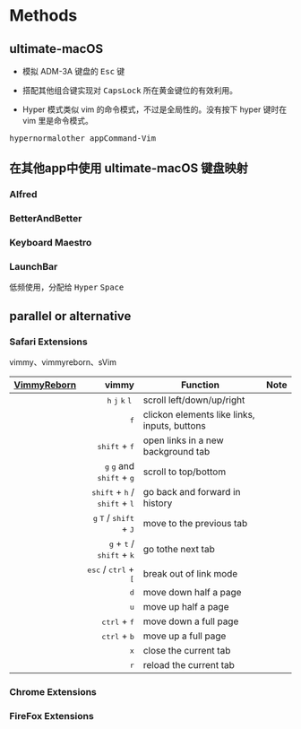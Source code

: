 # Methods

## ultimate-macOS

- 模拟 ADM-3A 键盘的 <kbd>Esc</kbd> 键

- 搭配其他组合键实现对 <kbd>CapsLock</kbd> 所在黄金键位的有效利用。

- Hyper 模式类似 vim 的命令模式，不过是全局性的。没有按下 hyper 键时在 vim 里是命令模式。

<kbd>hyper<kbd>normal<kbd>other app</kbd><kbd>Command-Vim</kbd></kbd></kbd>

## 在其他app中使用 ultimate-macOS 键盘映射

### Alfred

### BetterAndBetter

### Keyboard Maestro


### LaunchBar

低频使用，分配给 <kbd>Hyper</kbd> <kbd>Space</kbd>

## parallel or alternative

### Safari Extensions

vimmy、vimmyreborn、sVim

| [VimmyReborn](https://github.com/kabouzeid/VimmyReborn.safariextension) | vimmy | Function | Note |
|---|  ---: | --- | --- |
|  | <kbd>h</kbd> <kbd>j</kbd> <kbd>k</kbd> <kbd>l</kbd>               | scroll left/down/up/right |                       |
|  | <kbd>f</kbd>                                                | clickon elements like links, inputs, buttons |   |
|  | <kbd>shift</kbd> + <kbd>f</kbd>                               | open links in a new background tab |              |
|  | <kbd>g</kbd> <kbd>g</kbd> and <kbd>shift</kbd> + <kbd>g</kbd> | scroll to top/bottom |                            |
|  | <kbd>shift</kbd> + <kbd>h</kbd> / <kbd>shift</kbd> + <kbd>l</kbd> | go back and forward in history ||
|  | <kbd>g</kbd> <kbd>T</kbd> / <kbd>shift</kbd> + <kbd>J</kbd>   | move to the previous tab |   |
|  | <kbd>g</kbd> + <kbd>t</kbd> / <kbd>shift</kbd> + <kbd>k</kbd> | go tothe next tab |   |
|  | <kbd>esc</kbd> / <kbd>ctrl</kbd> + <kbd>[</kbd>               | break out of link mode |                          |
|  | <kbd>d</kbd> | move down half a page ||
|  | <kbd>u</kbd> | move up half a page   ||
|  | <kbd>ctrl</kbd> + <kbd>f</kbd> | move down a full page ||
|  | <kbd>ctrl</kbd> + <kbd>b</kbd> | move up a full page   ||
|  | <kbd>x</kbd> | close the current tab  ||
|  | <kbd>r</kbd> | reload the current tab ||


### Chrome Extensions

### FireFox Extensions


